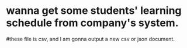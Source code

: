 # wanna get some students' learning schedule from company's system.
#these file is csv, and I am gonna output a new csv or json document.
